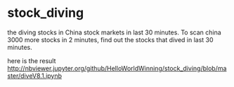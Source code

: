 # stock_diving
the diving stocks in China stock markets in last 30 minutes.
To scan china 3000 more stocks in 2 minutes, find out the stocks that dived in last 30 minutes.


here is the result http://nbviewer.jupyter.org/github/HelloWorldWinning/stock_diving/blob/master/diveV8.1.ipynb
